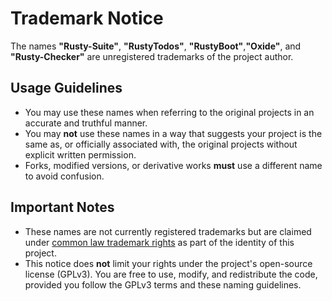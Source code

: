 # Trademark Notice

The names **"Rusty-Suite"**, **"RustyTodos"**, **"RustyBoot"**,**"Oxide"**, and **"Rusty-Checker"** are unregistered trademarks of the project author.

## Usage Guidelines

- You may use these names when referring to the original projects in an accurate and truthful manner.
- You may **not** use these names in a way that suggests your project is the same as, or officially associated with, the original projects without explicit written permission.
- Forks, modified versions, or derivative works **must** use a different name to avoid confusion.

## Important Notes

- These names are not currently registered trademarks but are claimed under [common law trademark rights](https://en.wikipedia.org/wiki/Trademark#Common_law_trademarks) as part of the identity of this project.
- This notice does **not** limit your rights under the project's open-source license (GPLv3). You are free to use, modify, and redistribute the code, provided you follow the GPLv3 terms and these naming guidelines.
